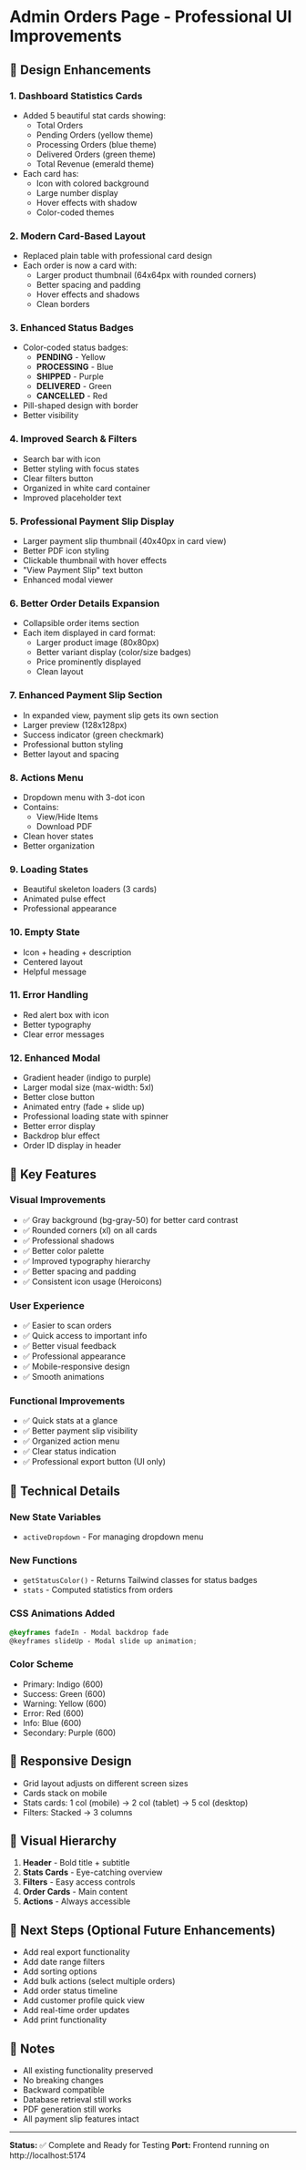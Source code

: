 # Admin Orders Page - Professional UI Improvements

## 🎨 Design Enhancements

### 1. **Dashboard Statistics Cards**

- Added 5 beautiful stat cards showing:
  - Total Orders
  - Pending Orders (yellow theme)
  - Processing Orders (blue theme)
  - Delivered Orders (green theme)
  - Total Revenue (emerald theme)
- Each card has:
  - Icon with colored background
  - Large number display
  - Hover effects with shadow
  - Color-coded themes

### 2. **Modern Card-Based Layout**

- Replaced plain table with professional card design
- Each order is now a card with:
  - Larger product thumbnail (64x64px with rounded corners)
  - Better spacing and padding
  - Hover effects and shadows
  - Clean borders

### 3. **Enhanced Status Badges**

- Color-coded status badges:
  - **PENDING** - Yellow
  - **PROCESSING** - Blue
  - **SHIPPED** - Purple
  - **DELIVERED** - Green
  - **CANCELLED** - Red
- Pill-shaped design with border
- Better visibility

### 4. **Improved Search & Filters**

- Search bar with icon
- Better styling with focus states
- Clear filters button
- Organized in white card container
- Improved placeholder text

### 5. **Professional Payment Slip Display**

- Larger payment slip thumbnail (40x40px in card view)
- Better PDF icon styling
- Clickable thumbnail with hover effects
- "View Payment Slip" text button
- Enhanced modal viewer

### 6. **Better Order Details Expansion**

- Collapsible order items section
- Each item displayed in card format:
  - Larger product image (80x80px)
  - Better variant display (color/size badges)
  - Price prominently displayed
  - Clean layout

### 7. **Enhanced Payment Slip Section**

- In expanded view, payment slip gets its own section
- Larger preview (128x128px)
- Success indicator (green checkmark)
- Professional button styling
- Better layout and spacing

### 8. **Actions Menu**

- Dropdown menu with 3-dot icon
- Contains:
  - View/Hide Items
  - Download PDF
- Clean hover states
- Better organization

### 9. **Loading States**

- Beautiful skeleton loaders (3 cards)
- Animated pulse effect
- Professional appearance

### 10. **Empty State**

- Icon + heading + description
- Centered layout
- Helpful message

### 11. **Error Handling**

- Red alert box with icon
- Better typography
- Clear error messages

### 12. **Enhanced Modal**

- Gradient header (indigo to purple)
- Larger modal size (max-width: 5xl)
- Better close button
- Animated entry (fade + slide up)
- Professional loading state with spinner
- Better error display
- Backdrop blur effect
- Order ID display in header

## 🎯 Key Features

### Visual Improvements

- ✅ Gray background (bg-gray-50) for better card contrast
- ✅ Rounded corners (xl) on all cards
- ✅ Professional shadows
- ✅ Better color palette
- ✅ Improved typography hierarchy
- ✅ Better spacing and padding
- ✅ Consistent icon usage (Heroicons)

### User Experience

- ✅ Easier to scan orders
- ✅ Quick access to important info
- ✅ Better visual feedback
- ✅ Professional appearance
- ✅ Mobile-responsive design
- ✅ Smooth animations

### Functional Improvements

- ✅ Quick stats at a glance
- ✅ Better payment slip visibility
- ✅ Organized action menu
- ✅ Clear status indication
- ✅ Professional export button (UI only)

## 🚀 Technical Details

### New State Variables

- `activeDropdown` - For managing dropdown menu

### New Functions

- `getStatusColor()` - Returns Tailwind classes for status badges
- `stats` - Computed statistics from orders

### CSS Animations Added

```css
@keyframes fadeIn - Modal backdrop fade
@keyframes slideUp - Modal slide up animation;
```

### Color Scheme

- Primary: Indigo (600)
- Success: Green (600)
- Warning: Yellow (600)
- Error: Red (600)
- Info: Blue (600)
- Secondary: Purple (600)

## 📱 Responsive Design

- Grid layout adjusts on different screen sizes
- Cards stack on mobile
- Stats cards: 1 col (mobile) → 2 col (tablet) → 5 col (desktop)
- Filters: Stacked → 3 columns

## 🎨 Visual Hierarchy

1. **Header** - Bold title + subtitle
2. **Stats Cards** - Eye-catching overview
3. **Filters** - Easy access controls
4. **Order Cards** - Main content
5. **Actions** - Always accessible

## 🔄 Next Steps (Optional Future Enhancements)

- Add real export functionality
- Add date range filters
- Add sorting options
- Add bulk actions (select multiple orders)
- Add order status timeline
- Add customer profile quick view
- Add real-time order updates
- Add print functionality

## 📝 Notes

- All existing functionality preserved
- No breaking changes
- Backward compatible
- Database retrieval still works
- PDF generation still works
- All payment slip features intact

---

**Status:** ✅ Complete and Ready for Testing
**Port:** Frontend running on http://localhost:5174
